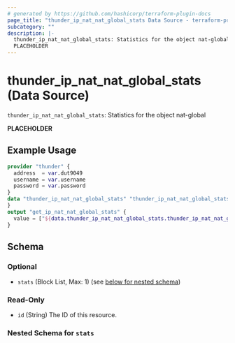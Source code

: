 ```yaml
---
# generated by https://github.com/hashicorp/terraform-plugin-docs
page_title: "thunder_ip_nat_nat_global_stats Data Source - terraform-provider-thunder"
subcategory: ""
description: |-
  thunder_ip_nat_nat_global_stats: Statistics for the object nat-global
  PLACEHOLDER
---
```


# thunder_ip_nat_nat_global_stats (Data Source)

`thunder_ip_nat_nat_global_stats`: Statistics for the object nat-global

__PLACEHOLDER__

## Example Usage

```terraform
provider "thunder" {
  address  = var.dut9049
  username = var.username
  password = var.password
}
data "thunder_ip_nat_nat_global_stats" "thunder_ip_nat_nat_global_stats" {
}
output "get_ip_nat_nat_global_stats" {
  value = ["${data.thunder_ip_nat_nat_global_stats.thunder_ip_nat_nat_global_stats}"]
}
```

<!-- schema generated by tfplugindocs -->
## Schema

### Optional

- `stats` (Block List, Max: 1) (see [below for nested schema](#nestedblock--stats))

### Read-Only

- `id` (String) The ID of this resource.

<a id="nestedblock--stats"></a>
### Nested Schema for `stats`


